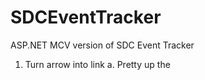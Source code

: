SDCEventTracker
===============

ASP.NET MCV version of SDC Event Tracker

1. Turn arrow into link
  a. Pretty up the 
